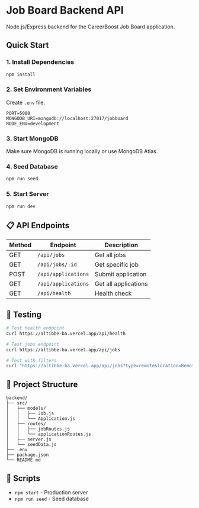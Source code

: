 # Job Board Backend API

Node.js/Express backend for the CareerBoost Job Board application.

## Quick Start

### 1. Install Dependencies
```bash
npm install
```

### 2. Set Environment Variables
Create `.env` file:
```
PORT=5000
MONGODB_URI=mongodb://localhost:27017/jobboard
NODE_ENV=development
```

### 3. Start MongoDB
Make sure MongoDB is running locally or use MongoDB Atlas.

### 4. Seed Database
```bash
npm run seed
```

### 5. Start Server
```bash
npm run dev
```

## 📋 API Endpoints

| Method | Endpoint | Description |
|--------|----------|-------------|
| GET | `/api/jobs` | Get all jobs |
| GET | `/api/jobs/:id` | Get specific job |
| POST | `/api/applications` | Submit application |
| GET | `/api/applications` | Get all applications |
| GET | `/api/health` | Health check |

## 🧪 Testing

```bash
# Test health endpoint
curl https://altibbe-ba.vercel.app/api/health

# Test jobs endpoint
curl https://altibbe-ba.vercel.app/api/jobs

# Test with filters
curl "https://altibbe-ba.vercel.app/api/jobs?type=remote&location=Remote"
```

## 📁 Project Structure

```
backend/
├── src/
│   ├── models/
│   │   ├── Job.js
│   │   └── Application.js
│   ├── routes/
│   │   ├── jobRoutes.js
│   │   └── applicationRoutes.js
│   ├── server.js
│   └── seedData.js
├── .env
├── package.json
└── README.md
```

## 🔧 Scripts

- `npm start` - Production server
- `npm run seed` - Seed database
